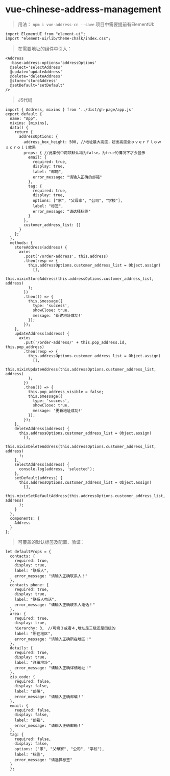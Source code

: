 # vue-chinese-address-management

> 用法：
`npm i vue-address-cn --save`
项目中需要提前有ElementUI:
    
    import ElementUI from "element-ui";
    import "element-ui/lib/theme-chalk/index.css";
   
> 在需要地址的组件中引入：

    <Address
      :base-address-options='addressOptions'
      @select='selectAddress'
      @update='updateAddress'
      @delete='deleteAddress'
      @store='storeAddress'
      @setDefault='setDefault'
    />
    
> JS代码 

    import { Address, mixins } from '../dist/gh-page/app.js'
    export default {
      name: "App",
      mixins: [mixins],
      data() {
        return {
          addressOptions: {
            address_box_height: 500, //地址最大高度，超出高度会ｏｖｅｒｆｌｏｗ　ｓｃｒｏｌｌ效果
            props: { //此案例中两项默认均为false，为true的情况下才会显示
              email: {
                required: true,
                display: true,
                label: "邮箱",
                error_message: "请输入正确的邮箱"
              },
              tag: {
                required: true,
                display: true,
                options: ["家", "父母家", "公司", "学校"],
                label: "标签",
                error_message: "请选择标签"
              }
            },
            customer_address_list: []
          }
        };
      },
      methods: {
        storeAddress(address) {
          axios
            .post('/order-address', this.address)
            .then(resp => {
              this.addressOptions.customer_address_list = Object.assign(
                [],
                this.mixinStoreAddress(this.addressOptions.customer_address_list, address)
              );
            })
            .then(() => {
              this.$message({
                type: 'success',
                showClose: true,
                message: '新建地址成功!'
              });
            });
        },
        updateAddress(address) {
          axios
            .put('/order-address/' + this.pop_address.id, this.pop_address)
            .then(resp => {
              this.addressOptions.customer_address_list = Object.assign(
                [],
                this.mixinUpdateAddress(this.addressOptions.customer_address_list, address)
              );
            })
            .then(() => {
              this.pop_address_visible = false;
              this.$message({
                type: 'success',
                showClose: true,
                message: '更新地址成功!'
              });
            });
        },
        deleteAddress(address) {
          this.addressOptions.customer_address_list = Object.assign(
            [],
            this.mixinDeleteAddress(this.addressOptions.customer_address_list, address)
          );
        },
        selectAddress(address) {
          console.log(address, 'selected');
        },
        setDefault(address) {
          this.addressOptions.customer_address_list = Object.assign(
            [],
            this.mixinSetDefaultAddress(this.addressOptions.customer_address_list, address)
          );
        }
      },
      components: {
        Address
      }
    };
    
> 可覆盖的默认标签及配置、验证：

    let defaultProps = {
      contacts: {
        required: true,
        display: true,
        label: "联系人",
        error_message: "请输入正确联系人！"
      },
      contacts_phone: {
        required: true,
        display: true,
        label: "联系人电话",
        error_message: "请输入正确联系人电话！"
      },
      area: {
        required: true,
        display: true,
        hierarchy: 3,　//可填３或者４,地址是三级还是四级的
        label: "所在地区",
        error_message: "请输入正确所在地区！"
      },
      details: {
        required: true,
        display: true,
        label: "详细地址",
        error_message: "请输入正确详细地址！"
      },
      zip_code: {
        required: false,
        display: false,
        label: "邮编",
        error_message: "请输入正确邮编！"
      },
      email: {
        required: false,
        display: false,
        label: "邮箱",
        error_message: "请输入正确邮箱！"
      },
      tag: {
        required: false,
        display: false,
        options: ["家", "父母家", "公司", "学校"],
        label: "标签",
        error_message: "请选择标签"
      }
      };
